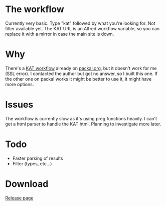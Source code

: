 # The workflow

Currently very basic. Type "kat" followed by what you're looking for. Not filter available yet.
The KAT URL is an Alfred workflow variable, so you can replace it with a mirror in case the main site is down.

# Why

There's a [KAT workflow](http://www.packal.org/workflow/kat-search) already on [packal.org](http://www.packal.org), but it doesn't work for me (SSL error). I contacted the author but got no answer, so I built this one.
If the other one on packal works it might be better to use it, it might have more options.

# Issues

The workflow is currently slow as it's using preg functions heavily. I can't get a html parser to handle the KAT html. Planning to investigate more later.

# Todo

* Faster parsing of results
* Filter (types, etc...)

# Download

[Release page](https://github.com/godbout/alfred-kat/releases/latest)